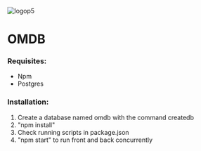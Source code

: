 ![logop5](https://ibb.co/QbgvLhT][img]https://i.ibb.co/vwF4pfT/Screenshot-from-2021-07-16-23-07-22.png)

# OMDB

### Requisites:

- Npm
- Postgres

### Installation:

1. Create a database named omdb with the command createdb
2. "npm install"
3. Check running scripts in package.json
4. "npm start" to run front and back concurrently 


